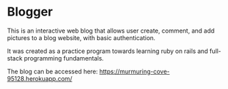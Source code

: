 # Blogger

This is an interactive web blog that allows user create, comment, and add pictures to a blog website, with basic authentication.

It was created as a practice program towards learning ruby on rails and full-stack programming fundamentals.

The blog can be accessed here: https://murmuring-cove-95128.herokuapp.com/

